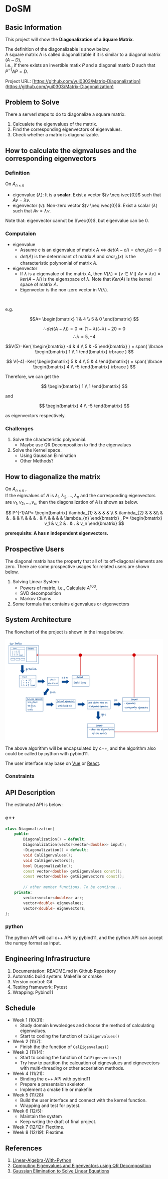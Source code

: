 # DoSM

## Basic Information

This project will show the **Diagonalization of a Square Matrix**.  

The definition of the diagonalizable is show below,  
A square matrix A is called diagonalizable if it is similar to a diagonal matrix ($A$ ~ $D$),  
i.e., if there exists an invertible matix $P$ and a diagonal matrix $D$ such that $P^{-1}AP = D$.

Project URL: [https://github.com/yui0303/Matrix-Diagonalization](https://github.com/yui0303/Matrix-Diagonalization)


## Problem to Solve

There a serverl steps to do to diagonalize a square matrix.  
1. Calcualete the eigenvalues of the matrix.
2. Find the corresponding eigenvectors of eigenvalues.
3. Check whether a matrix is diagonalizable.


## How to calculate the eignvaluses and the corresponding eigenvectors
### Definition

On $A_{n\times n}$
- eigenvalue $(\lambda)$: It is a **scalar**. Exist a vector $(v \neq \vec{0})$ such that $Av = \lambda v$.
- eigenvector $(v)$: Non-zero vector $(v \neq \vec{0})$. Exist a scalar ($\lambda$) such that $Av = \lambda v$.

Note that: eigenvector cannot be $\vec{0}$, but eigenvalue can be 0.

### Computaion

- eigenvalue
    - Assume c is an eigenvalue of matrix A $\iff$ $det(A-cI) = char_{A}(c) = 0$  
    - $det(A)$ is the determinant of matrix $A$ and $char_A(x)$ is the characteristic polynomial of matrix $A$.  
- eigenvector
  - If $\lambda$ is a eigenvalue of the matrix $A$, then $V(\lambda) = \lbrace v \in V \parallel Av=\lambda v \rbrace = ker(A-\lambda I)$ is the eigenspace of $\lambda$. Note that $Ker(A)$ is the kernel space of matrix $A$.
  - Eigenvector is the non-zero vector in $V(\lambda)$.  

</br>

e.g.  

$$A=
\begin{bmatrix}
  1 & 4 \\
  5 & 0
\end{bmatrix}
$$

$$\therefore det(A-\lambda I) = 0 \Rightarrow (1-\lambda)(-\lambda) -20 = 0$$ 
$$\therefore \lambda = 5, -4$$  

$$V(5)=Ker(
\begin{bmatrix} 
  -4 & 4 \\ 
  5 & -5
\end{bmatrix}
)
= span(
\lbrace
\begin{bmatrix} 
  1 \\ 
  1 
\end{bmatrix}
\rbrace
)
$$  

$$
V(-4)=Ker(
\begin{bmatrix} 
  5 & 4 \\ 
  5 & 4
\end{bmatrix}) 
= span(
\lbrace
\begin{bmatrix} 
  4 \\
  -5 
\end{bmatrix}
\rbrace
)
$$

Therefore, we can get the

$$
\begin{bmatrix} 
  1 \\ 
  1 
\end{bmatrix}
$$

and 

$$
\begin{bmatrix} 
4 \\
-5 
\end{bmatrix}
$$ 

as eigenvectors respectively.  

### Challenges
1. Solve the characteristic polynomial.
   - Maybe use QR Decomposition to find the eigenvalues
2. Solve the Kernel space.
   - Using Gaussian Elimination
   - Other Methods?


## How to diagonalize the matrix

On $A_{n\times n}$ ,  
If the eignvalues of $A$ is $\lambda_{1}, \lambda_{2}, ..., \lambda_{n}$ and the corresponding eigenvectors are $v_1, v_2, ..., v_n$, then the diagonalization of $A$ is shown as below.  

$$
P^{-1}AP=
\begin{bmatrix}
\lambda_{1} & & & & \\
 & \lambda_{2} & & &\\
 & & . & & \\
 & & & . & \\
 & & & & \lambda_{n}
\end{bmatrix} 
,
P=
\begin{bmatrix}
  v_1 & v_2 & . & . & v_n
\end{bmatrix}
$$

**prerequisite: A has n independent eigenvectors.**

## Prospective Users

The diagonal matrix has the property that all of its off-diagonal elements are zero. There are some prospective usages for related users are shown below.

1. Solving Linear System
   - Powers of matrix, i.e., Calculate $A^{100}$.
   - SVD decomposition
   - Markov Chains
2. Some formula that contains eigenvalues or eigenvectors

## System Architecture

The flowchart of the project is shown in the image below.  

![](./src/SystemArchitecture.jpg)

The above algorithm will be encapsulated by c++, and the algorithm also could be called by python with pybind11. 

The user interface may base on [Vue](https://vuejs.org/) or [React](https://zh-hant.legacy.reactjs.org/).

### Constraints


## API Description
The estimated API is below:
### c++
```c++
class Diagonalization{
    public:
        Diagonalization() = default;
        Diagonalization(vector<vector<double>> input);
        ~Diagonalization() = default;
        void CalEigenvalues();
        void CalEigenvectors();
        bool Diagonalizable();
        const vector<double> getEigenvalues const();
        const vector<double> getEigenvectors const();
        
        // other member functions. To be continue...
    private:
        vector<vector<double>> arr;
        vector<double> eignevalues;
        vector<double> eignevectors;
};

```

### python 
The python API will call c++ API by pybind11, and the python API can accept the numpy format as input.

## Engineering Infrastructure

1. Documentation: README.md in Github Repository
2. Automatic build system: Makefile or cmake
3. Version control: Git
4. Testing framework: Pytest
5. Wrapping: Pybind11

## Schedule

- Week 1 (10/31):  
  - Study domain knwoledges and choose the method of calculating eigenvalues.  
  - Start to coding the function of `CalEigenvalues()`
- Week 2 (11/7): 
  - Finish the the function of `CalEigenvalues()`
- Week 3 (11/14): 
  - Start to coding the function of `CalEigenvectors()`
  - Try how to partition the calcuation of eignevalues and eignevectors with multi-threading or other accerlation methods.
- Week 4 (11/21): 
  - Binding the c++ API with pybind11
  - Prepare a presentaion skeleton
  - Implement a cmake file or makefile
- Week 5 (11/28): 
  - Build the user interface and connect with the kernel function.
  - Wrapping and test for pytest.
- Week 6 (12/5):
  - Maintain the system
  - Keep wrting the draft of final project.
- Week 7 (12/12): Flextime. 
- Week 8 (12/19): Flextime.  

## References



1. [Linear-Algebra-With-Python](https://github.com/weijie-chen/Linear-Algebra-With-Python/blob/master/Chapter%2012%20-%20Eigenvalues%20and%20Eigenvectors.ipynb)
2. [Computing Eigenvalues and Eigenvectors using QR Decomposition](https://www.andreinc.net/2021/01/25/computing-eigenvalues-and-eigenvectors-using-qr-decomposition)
3. [Gaussian Elimination to Solve Linear Equations](https://www.geeksforgeeks.org/gaussian-elimination/)